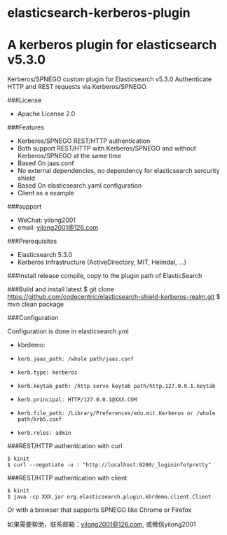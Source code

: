 # elasticsearch-kerberos-plugin
A kerberos plugin for elasticsearch v5.3.0 
=====================

Kerberos/SPNEGO custom plugin for Elasticsearch v5.3.0
Authenticate HTTP and REST requests via Kerberos/SPNEGO.

###License
* Apache License 2.0 

###Features
* Kerberos/SPNEGO REST/HTTP authentication
* Both support REST/HTTP with Kerberos/SPNEGO and without Kerberos/SPNEGO at the same time
* Based On jaas.conf
* No external dependencies, no dependency for elasticsearch sercurity shield
* Based On elasticsearch.yaml configuration
* Client as a example

###support
* WeChat: yilong2001
* email: yilong2001@126.com

###Prerequisites
* Elasticsearch 5.3.0
* Kerberos Infrastructure (ActiveDirectory, MIT, Heimdal, ...)

###Install release
compile, copy to the plugin path of ElasticSearch 

###Build and install latest
    $ git clone https://github.com/codecentric/elasticsearch-shield-kerberos-realm.git
    $ mvn clean package

###Configuration

Configuration is done in elasticsearch.yml
* kbrdemo:
*     kerb.jaas_path: /whole path/jaas.conf
*     kerb.type: kerberos
*     kerb.keytab_path: /http serve keytab path/http.127.0.0.1.keytab
*     kerb.principal: HTTP/127.0.0.1@XXX.COM
*     kerb.file_path: /Library/Preferences/edu.mit.Kerberos or /whole path/krb5.conf
*     kerb.roles: admin

###REST/HTTP authentication with curl

    $ kinit
    $ curl --negotiate -u : "http://localhost:9200/_logininfo?pretty"

###REST/HTTP authentication with client

    $ kinit
    $ java -cp XXX.jar org.elasticsearch.plugin.kbrdemo.client.Client

Or with a browser that supports SPNEGO like Chrome or Firefox

如果需要帮助，联系邮箱：yilong2001@126.com, 或微信yilong2001


